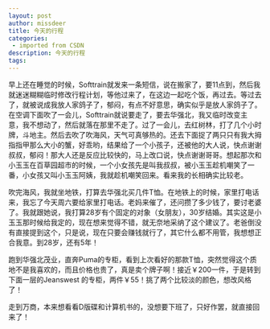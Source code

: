 ```yaml
---
layout: post
author: missdeer
title: 今天的行程
categories: 
 - imported from CSDN
description: 今天的行程
tags: 
---
```


早上还在睡觉的时候，Softtrain就发来一条短信，说在搬家了，要11点到，然后我就迷迷糊糊临时修改行程计划，等他过来了，在这边一起吃个饭，再过去。等过去了，就被说成我放人家鸽子了，郁闷，有点不好意思，确实似乎是放人家鸽子了。在空调下面吹了一会儿，Softtrain就说要走了，要去华强北，我又临时改变主意，我不想动了，然后就落在那里不走了。过了一会儿，去红树林，打了几个小时牌，斗地主。然后去吹了吹海风，天气可真够热的。还去下面捉了两只只有我大拇指指甲那么大小的蟹，好乖哟，结果给了一个小孩子，还被他的大人说，快点谢谢叔叔，郁闷！那大人还是反应比较快的，马上改口说，快点谢谢哥哥。想起那次和小玉玉在百草园超市的时候，一个小女孩先是叫我叔叔，被小玉玉趁机嘲笑了一番，小女孩又叫小玉玉阿姨，我就趁机嘲笑回来。看来我的长相确实比较老。

吹完海风，我就坐地铁，打算去华强北买几件T恤。在地铁上的时候，家里打电话来，我忘了今天周六要给家里打电话。老妈来催了，还问攒了多少钱了，要讨老婆了。我就跟她说，我打算28岁有个固定的对象（女朋友），30岁结婚。其实这是小玉玉那时候给我定的，现在想来觉得不错，就无奈地采纳了这个建议了。老爸倒没有直接提到这个，只是说，现在只要会赚钱就行了，其它什么都不用管，我想想正合我意。到28岁，还有5年！

跑到华强北茂业，直奔Puma的专柜，看到上次看好的那款T恤，突然觉得这个质地不是我喜欢的，而且价格也贵了，真是卖个牌子啊！接近￥200一件，于是转到下面一层的Jeanswest 的专柜，两件￥55！挑了两个比较淡的颜色，想改风格了！

走到万商，本来想看看D版碟和计算机书的，没想要下班了，只好作罢，就直接回来了！
